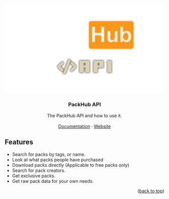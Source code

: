 <!-- PROJECT LOGO -->
<br />
<div align="center">
  <a href="packhub_api.png">
    <img src="packhub_api.png" alt="Logo" width="512">
  </a>

<h3 align="center">PackHub API</h3>

  <p align="center">
    The PackHub API and how to use it.
    <br />
    <br />
    <a href="https://github.com/PackHub-Team/PackHub-API/docs">Documentation</a>
    ·
    <a href="https://packhub.net">Website</a>
  </p>
</div>

<!-- ABOUT THE PROJECT -->
## Features

- Search for packs by tags, or name.
- Look at what packs people have purchased
- Download packs directly (Applicable to free packs only)
- Search for pack creators.
- Get exclusive packs.
- Get raw pack data for your own needs.

<p align="right">(<a href="#top">back to top</a>)</p>
